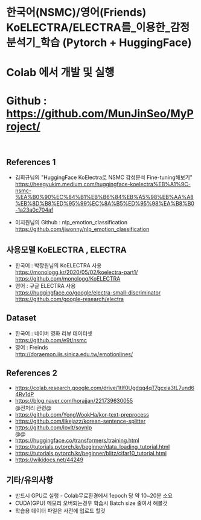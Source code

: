 # 한국어(NSMC)/영어(Friends) KoELECTRA/ELECTRA를_이용한_감정분석기_학습 (Pytorch + HuggingFace)
# Colab 에서 개발 및 실행
# Github : https://github.com/MunJinSeo/MyProject/
<br>

## References 1
- 김희규님의 "HuggingFace KoElectra로 NSMC 감성분석 Fine-tuning해보기"<br>
https://heegyukim.medium.com/huggingface-koelectra%EB%A1%9C-nsmc-%EA%B0%90%EC%84%B1%EB%B6%84%EB%A5%98%EB%AA%A8%EB%8D%B8%ED%95%99%EC%8A%B5%ED%95%98%EA%B8%B0-1a23a0c704af

- 이지원님의 Github : nlp_emotion_classification <br>
https://github.com/jiwonny/nlp_emotion_classification

## 사용모델 KoELECTRA , ELECTRA
- 한국어 : 박장원님의 KoELECTRA 사용<br>
https://monologg.kr/2020/05/02/koelectra-part1/<br>
https://github.com/monologg/KoELECTRA
- 영어 : 구글 ELECTRA 사용<br>
https://huggingface.co/google/electra-small-discriminator<br>
https://github.com/google-research/electra

## Dataset
- 한국어 : 네이버 영화 리뷰 데이터셋<br>
https://github.com/e9t/nsmc
- 영어 : Freinds <br>
http://doraemon.iis.sinica.edu.tw/emotionlines/

## References 2
- https://colab.research.google.com/drive/1tIf0Ugdqg4qT7gcxia3tL7und64Rv1dP
- https://blog.naver.com/horajjan/221739630055 <br>@전처리 관련@<br>
- https://github.com/YongWookHa/kor-text-preprocess
- https://github.com/likejazz/korean-sentence-splitter
- https://github.com/lovit/soynlp <br>@@<br>
- https://huggingface.co/transformers/training.html
- https://tutorials.pytorch.kr/beginner/data_loading_tutorial.html
- https://tutorials.pytorch.kr/beginner/blitz/cifar10_tutorial.html
- https://wikidocs.net/44249


## 기타/유의사항
- 반드시 GPU로 실행 - Colab무료환경에서 1epoch 당 약 10~20분 소요
- CUDA(GPU) 메모리 오버되는경우 학습시 Batch size 줄여서 해볼것
- 학습용 데이터 파일은 사전에 업로드 할것

